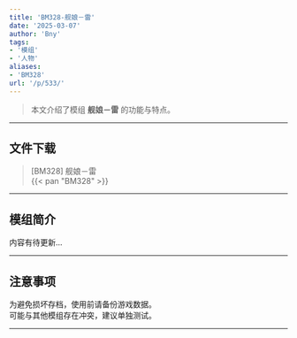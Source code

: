 ```yaml
---
title: 'BM328-舰娘－雷'
date: '2025-03-07'
author: 'Bny'
tags:
- '模组'
- '人物'
aliases:
- 'BM328'
url: '/p/533/'
---
```


> 本文介绍了模组 **舰娘－雷** 的功能与特点。

---

## 文件下载

> [BM328] 舰娘－雷  
{{< pan "BM328" >}}  

---

## 模组简介

>  
内容有待更新...  

---

## 注意事项

>  
为避免损坏存档，使用前请备份游戏数据。  
可能与其他模组存在冲突，建议单独测试。  

---

